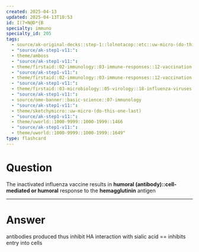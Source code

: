 ```yaml
---
created: 2025-04-13
updated: 2025-04-13T10:53
id: I(7+N@D*{B
specialty: immuno
specialty_id: 205
tags:
  - source/ak-original-decks::step-1::lolnotacop::etc::uw-micro-(do-this-one-last)
  - "source/ak-step1-v11:": 
  - theme/amboss
  - "source/ak-step1-v11:": 
  - theme/firstaid::02-immunology::03-immune-responses::12-vaccination
  - "source/ak-step1-v11:": 
  - theme/firstaid::02-immunology::03-immune-responses::12-vaccination::killed/inactivated-vaccine
  - "source/ak-step1-v11:": 
  - theme/firstaid::03-microbiology::05-virology::18-influenza-viruses
  - "source/ak-step1-v11:": 
  - source/ome-banner::basic-science::07-immunology
  - "source/ak-step1-v11:": 
  - theme/sketchymicro::uw-micro-(do-this-one-last)
  - "source/ak-step1-v11:": 
  - theme/uworld::1000-9999::1000-1999::1466
  - "source/ak-step1-v11:": 
  - theme/uworld::1000-9999::1000-1999::1649"
type: flashcard
---
```


# Question
The inactivated influenza vaccine results in **humoral (antibody)::cell-mediated or humoral** response to the **hemagglutinin** antigen

---

# Answer
antibodies produced thus inhibit HA interaction with sialic acid == inhibits entry into cells